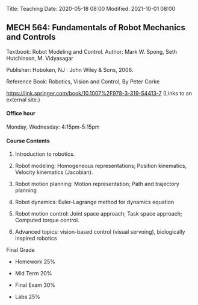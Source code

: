 Title: Teaching
Date: 2020-05-18 08:00
Modified: 2021-10-01 08:00


##  MECH 564: Fundamentals of Robot Mechanics and Controls

Textbook: Robot Modeling and Control. Author: Mark W. Spong, Seth Hutchinson, M. Vidyasagar

Publisher: Hoboken, NJ : John Wiley & Sons, 2006.

Reference Book: Robotics, Vision and Control, By Peter Corke

https://link.springer.com/book/10.1007%2F978-3-319-54413-7 (Links to an external site.)

 
#### Office hour

Monday, Wednesday: 4:15pm-5:15pm

#### Course Contents

1. Introduction to robotics.

2. Robot modeling: Homogeneous representations; Position kinematics, Velocity kinematics (Jacobian).

3. Robot motion planning: Motion representation; Path and trajectory planning

4. Robot dynamics: Euler-Lagrange method for dynamics equation

5. Robot motion control: Joint space approach; Task space approach; Computed torque control.

6. Advanced topics: vision-based control (visual servoing), biologically inspired robotics

Final Grade

- Homework                  25%

- Mid Term                  20%

- Final Exam                30%

- Labs                      25%









